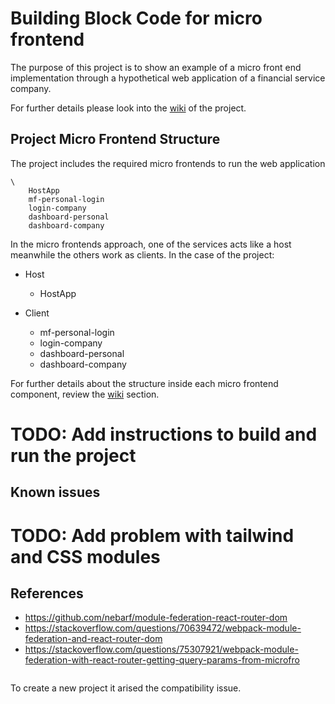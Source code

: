# Building Block Code for micro frontend

The purpose of this project is to show an example of a micro front end implementation through a hypothetical web application of a financial service company. 

For further details please look into the [wiki](https://github.com/saffog/bb-micro-frontend/wiki#micro-frontend-building-code-block) of the project.

## Project Micro Frontend Structure

The project includes the required micro frontends to run the web application

```
\
    HostApp
    mf-personal-login
    login-company
    dashboard-personal
    dashboard-company
```  

In the micro frontends approach, one of the services acts like a host meanwhile the others work as clients. In the case of the project:

- Host
  - HostApp

- Client
  - mf-personal-login
  - login-company
  - dashboard-personal
  - dashboard-company

For further details about the structure inside each micro frontend component, review the [wiki](https://github.com/saffog/bb-micro-frontend/wiki/MF-Structure) section.

# TODO: Add instructions to build and run the project

## Known issues

# TODO: Add problem with tailwind and CSS modules

## References
  - https://github.com/nebarf/module-federation-react-router-dom
  - https://stackoverflow.com/questions/70639472/webpack-module-federation-and-react-router-dom
  - https://stackoverflow.com/questions/75307921/webpack-module-federation-with-react-router-getting-query-params-from-microfro

```
```

To create a new project it arised the compatibility issue.

